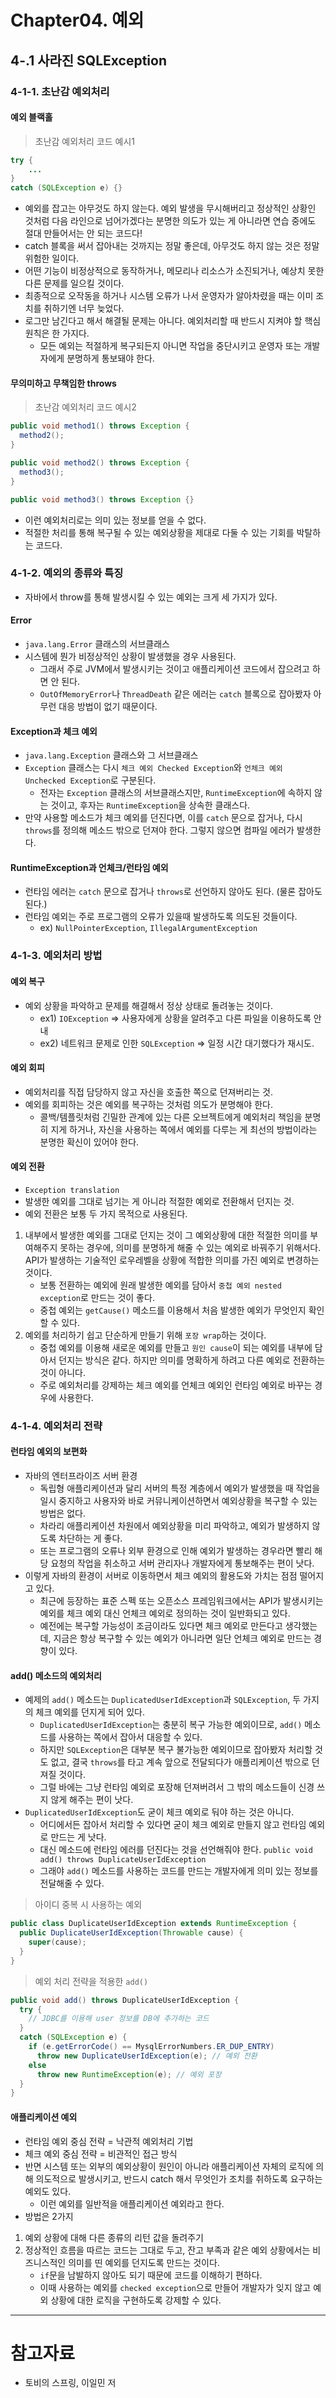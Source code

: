 # Chapter04. 예외

## 4-.1 사라진 SQLException

### 4-1-1. 초난감 예외처리

#### 예외 블랙홀

> 초난감 예외처리 코드 예시1

```java
try {
    ...
}
catch (SQLException e) {}
```

- 예외를 잡고는 아무것도 하지 않는다. 예외 발생을 무시해버리고 정상적인 상황인 것처럼 다음 라인으로 넘어가겠다는 분명한 의도가 있는 게 아니라면 연습 중에도 절대 만들어서는 안 되는 코드다!
- catch 블록을 써서 잡아내는 것까지는 정말 좋은데, 아무것도 하지 않는 것은 정말 위험한 일이다.
- 어떤 기능이 비정상적으로 동작하거나, 메모리나 리소스가 소진되거나, 예상치 못한 다른 문제를 일으킬 것이다.
- 최종적으로 오작동을 하거나 시스템 오류가 나서 운영자가 알아차렸을 때는 이미 조치를 취하기엔 너무 늦었다.
- 로그만 남긴다고 해서 해결될 문제는 아니다. 예외처리할 때 반드시 지켜야 할 핵심 원칙은 한 가지다.
  - 모든 예외는 적절하게 복구되든지 아니면 작업을 중단시키고 운영자 또는 개발자에게 분명하게 통보돼야 한다.

#### 무의미하고 무책임한 throws

> 초난감 예외처리 코드 예시2
 
```java
public void method1() throws Exception {
  method2();
}

public void method2() throws Exception {
  method3();
}

public void method3() throws Exception {}
```

- 이런 예외처리로는 의미 있는 정보를 얻을 수 없다.
- 적절한 처리를 통해 복구될 수 있는 예외상황을 제대로 다둘 수 있는 기회를 박탈하는 코드다.

### 4-1-2. 예외의 종류와 특징

- 자바에서 throw를 통해 발생시킬 수 있는 예외는 크게 세 가지가 있다.

#### Error

- `java.lang.Error` 클래스의 서브클래스
- 시스템에 뭔가 비정상적인 상황이 발생했을 경우 사용된다.
  - 그래서 주로 JVM에서 발생시키는 것이고 애플리케이션 코드에서 잡으려고 하면 안 된다.
  - `OutOfMemoryError`나 `ThreadDeath` 같은 에러는 `catch` 블록으로 잡아봤자 아무런 대응 방법이 없기 때문이다.

#### Exception과 체크 예외

- `java.lang.Exception` 클래스와 그 서브클래스
- `Exception` 클래스는 다시 `체크 예외 Checked Exception`와 `언체크 예외 Unchecked Exception`로 구분된다.
  - 전자는 `Exception` 클래스의 서브클래스지만, `RuntimeException`에 속하지 않는 것이고, 후자는 `RuntimeException`을 상속한 클래스다.
- 만약 사용할 메소드가 체크 예외를 던진다면, 이를 `catch` 문으로 잡거나, 다시 `throws`를 정의해 메소드 밖으로 던져야 한다. 그렇지 않으면 컴파일 에러가 발생한다.

#### RuntimeException과 언체크/런타임 예외

- 런타임 에러는 `catch` 문으로 잡거나 `throws`로 선언하지 않아도 된다. (물론 잡아도 된다.)
- 런타임 예외는 주로 프로그램의 오류가 있을때 발생하도록 의도된 것들이다.
  - ex) `NullPointerException`, `IllegalArgumentException`

### 4-1-3. 예외처리 방법

#### 예외 복구

- 예외 상황을 파악하고 문제를 해결해서 정상 상태로 돌려놓는 것이다.
  - ex1) `IOException` => 사용자에게 상황을 알려주고 다른 파일을 이용하도록 안내
  - ex2) 네트워크 문제로 인한 `SQLException` => 일정 시간 대기했다가 재시도.

#### 예외 회피

- 예외처리를 직접 담당하지 않고 자신을 호출한 쪽으로 던져버리는 것.
- 예외를 회피하는 것은 예외를 복구하는 것처럼 의도가 분명해야 한다.
  - 콜백/템플릿처럼 긴밀한 관계에 있는 다른 오브젝트에게 예외처리 책임을 분명히 지게 하거나, 자신을 사용하는 쪽에서 예외를 다루는 게 최선의 방법이라는 분명한 확신이 있어야 한다.

#### 예외 전환

- `Exception translation`
- 발생한 예외를 그대로 넘기는 게 아니라 적절한 예외로 전환해서 던지는 것.
- 예외 전환은 보통 두 가지 목적으로 사용된다.
1. 내부에서 발생한 예외를 그대로 던지는 것이 그 예외상황에 대한 적절한 의미를 부여해주지 못하는 경우에, 의미를 분명하게 해줄 수 있는 예외로 바꿔주기 위해서다. API가 발생하는 기술적인 로우레벨을 상황에 적합한 의미를 가진 예외로 변경하는 것이다.
    - 보통 전환하는 예외에 원래 발생한 예외를 담아서 `중첩 예외 nested exception`로 만드는 것이 좋다.
    - 중첩 예외는 `getCause()` 메소드를 이용해서 처음 발생한 예외가 무엇인지 확인할 수 있다.
2. 예외를 처리하기 쉽고 단순하게 만들기 위해 `포장 wrap`하는 것이다. 
    - 중첩 예외를 이용해 새로운 예외를 만들고 `원인 cause`이 되는 예외를 내부에 담아서 던지는 방식은 같다. 하지만 의미를 명확하게 하려고 다른 예외로 전환하는 것이 아니다.
    - 주로 예외처리를 강제하는 체크 예외를 언체크 예외인 런타임 예외로 바꾸는 경우에 사용한다.

### 4-1-4. 예외처리 전략

#### 런타임 예외의 보편화

- 자바의 엔터프라이즈 서버 환경 
  - 독립형 애플리케이션과 달리 서버의 특정 계층에서 예외가 발생했을 때 작업을 일시 중지하고 사용자와 바로 커뮤니케이션하면서 예외상황을 복구할 수 있는 방법은 없다.
  - 차라리 애플리케이션 차원에서 예외상황을 미리 파악하고, 예외가 발생하지 않도록 차단하는 게 좋다.
  - 또는 프로그램의 오류나 외부 환경으로 인해 예외가 발생하는 경우라면 빨리 해당 요청의 작업을 취소하고 서버 관리자나 개발자에게 통보해주는 편이 낫다.
- 이렇게 자바의 환경이 서버로 이동하면서 체크 예외의 활용도와 가치는 점점 떨어지고 있다.
  - 최근에 등장하는 표준 스펙 또는 오픈소스 프레임워크에서는 API가 발생시키는 예외를 체크 예외 대신 언체크 예외로 정의하는 것이 일반화되고 있다.
  - 예전에는 복구할 가능성이 조금이라도 있다면 체크 예외로 만든다고 생각했는데, 지금은 항상 복구할 수 있는 예외가 아니라면 일단 언체크 예외로 만드는 경향이 있다.

#### add() 메소드의 예외처리

- 예제의 `add()` 메소드는 `DuplicatedUserIdException`과 `SQLException`, 두 가지의 체크 예외를 던지게 되어 있다.
  - `DuplicatedUserIdException`는 충분히 복구 가능한 예외이므로, `add()` 메소드를 사용하는 쪽에서 잡아서 대응할 수 있다.
  - 하지만 `SQLException`은 대부분 복구 불가능한 예외이므로 잡아봤자 처리할 것도 없고, 결국 `throws`를 타고 계속 앞으로 전달되다가 애플리케이션 밖으로 던져질 것이다.
  - 그럴 바에는 그냥 런타임 예외로 포장해 던져버려서 그 밖의 메소드들이 신경 쓰지 않게 해주는 편이 낫다.
- `DuplicatedUserIdException`도 굳이 체크 예외로 둬야 하는 것은 아니다.
  - 어디에서든 잡아서 처리할 수 있다면 굳이 체크 예외로 만들지 않고 런타임 예외로 만드는 게 낫다.
  - 대신 메소드에 런타임 에러를 던진다는 것을 선언해줘야 한다. `public void add() throws DuplicateUserIdException`
  - 그래야 `add()` 메소드를 사용하는 코드를 만드는 개발자에게 의미 있는 정보를 전달해줄 수 있다.

> 아이디 중복 시 사용하는 예외

```java
public class DuplicateUserIdException extends RuntimeException {
  public DuplicateUserIdException(Throwable cause) {
    super(cause);
  }
}
```

> 예외 처리 전략을 적용한 `add()`

```java
public void add() throws DuplicateUserIdException {
  try {
    // JDBC를 이용해 user 정보를 DB에 추가하는 코드
  }
  catch (SQLException e) {
    if (e.getErrorCode() == MysqlErrorNumbers.ER_DUP_ENTRY)
      throw new DuplicateUserIdException(e); // 예외 전환
    else
      throw new RuntimeException(e); // 예외 포장
  }
}
```

#### 애플리케이션 예외

- 런타임 예외 중심 전략 = 낙관적 예외처리 기법
- 체크 예외 중심 전략 = 비관적인 접근 방식
- 반면 시스템 또는 외부의 예외상황이 원인이 아니라 애플리케이션 자체의 로직에 의해 의도적으로 발생시키고, 반드시 catch 해서 무엇인가 조치를 취하도록 요구하는 예외도 있다.
  - 이런 예외를 일반적을 애플리케이션 예외라고 한다.
- 방법은 2가지
1. 예외 상황에 대해 다른 종류의 리턴 값을 돌려주기
2. 정상적인 흐름을 따르는 코드는 그대로 두고, 잔고 부족과 같은 예외 상황에서는 비즈니스적인 의미를 띤 예외를 던지도록 만드는 것이다.
   - `if`문을 남발하지 않아도 되기 때문에 코드를 이해하기 편하다.
   - 이때 사용하는 예외를 `checked exception`으로 만들어 개발자가 잊지 않고 예외 상황에 대한 로직을 구현하도록 강제할 수 있다.


---

# 참고자료

- 토비의 스프링, 이일민 저
